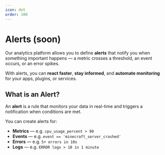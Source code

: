 ```yaml
---
icon: dot
order: 100
---
```


# Alerts (soon)

Our analytics platform allows you to define **alerts** that notify you when something important happens — a metric crosses a threshold, an event occurs, or an error spikes.

With alerts, you can **react faster**, **stay informed**, and **automate monitoring** for your apps, plugins, or services.

## What is an Alert?

An **alert** is a rule that monitors your data in real-time and triggers a notification when conditions are met.

You can create alerts for:

- **Metrics** — e.g. `cpu_usage_percent > 90`
- **Events** — e.g. `event == 'minecraft_server_crashed'`
- **Errors** — e.g. `5+ errors in 10s`
- **Logs** — e.g. `ERROR logs > 10 in 1 minute`
